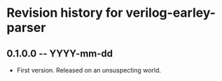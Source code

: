 # Revision history for verilog-earley-parser

## 0.1.0.0 -- YYYY-mm-dd

* First version. Released on an unsuspecting world.
